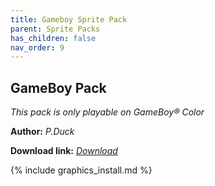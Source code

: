```yaml
---
title: Gameboy Sprite Pack
parent: Sprite Packs
has_children: false
nav_order: 9
---
```


## GameBoy Pack
*This pack is only playable on GameBoy® Color*

**Author:** *P.Duck*

**Download link:** *[Download](https://drive.google.com/file/d/1xjDLreK7ptqmfUuKst5LQ_XCcq0nKxm-/view?usp=sharing)*

{% include graphics_install.md %}
